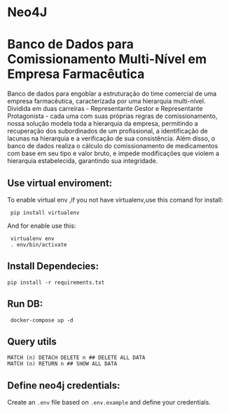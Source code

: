 # Neo4J

# Banco de Dados para Comissionamento Multi-Nível em Empresa Farmacêutica

Banco de dados para engoblar a estruturação do time comercial de uma empresa farmacêutica, caracterizada por uma hierarquia multi-nível. Dividida em duas carreiras - Representante Gestor e Representante Protagonista - cada uma com suas próprias regras de comissionamento, nossa solução modela toda a hierarquia da empresa, permitindo a recuperação dos subordinados de um profissional, a identificação de lacunas na hierarquia e a verificação de sua consistência. Além disso, o banco de dados realiza o cálculo do comissionamento de medicamentos com base em seu tipo e valor bruto, e impede modificações que violem a hierarquia estabelecida, garantindo sua integridade.

## Use virtual enviroment:

To enable virtual env ,if you not have virtualenv,use this comand for install:

```shell
 pip install virtualenv
```

And for enable use this:

```shell
 virtualenv env
 . env/bin/activate
```

## Install Dependecies:

```shell
pip install -r requirements.txt
```

## Run DB:

```shell
 docker-compose up -d
```

## Query utils

```shell
MATCH (n) DETACH DELETE n ## DELETE ALL DATA
MATCH (n) RETURN n ## SHOW ALL DATA
```

## Define neo4j credentials:

Create an `.env` file based on `.env.example` and define your credentials.
